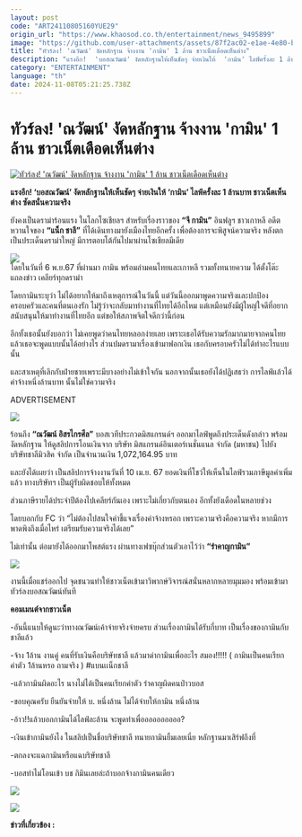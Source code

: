 ```yaml
---
layout: post
code: "ART24110805160YUE29"
origin_url: "https://www.khaosod.co.th/entertainment/news_9495899"
image: "https://github.com/user-attachments/assets/87f2ac02-e1ae-4e80-b39a-cb59efb4a93b"
title: "ทัวร์ลง! 'ณวัฒน์' งัดหลักฐาน จ้างงาน 'กามิน' 1 ล้าน ชาวเน็ตเดือดเห็นต่าง"
description: "แรงอีก!  'บอสณวัฒน์' งัดหลักฐานให้เห็นชัดๆ จ่ายเงินให้  'กามิน' ไลฟ์ครั้งละ 1 ล้านบาท ชาวเน็ตเห็นต่าง ซัดสนั่นความจริง"
category: "ENTERTAINMENT"
language: "th"
date: 2024-11-08T05:21:25.738Z
---
```


# ทัวร์ลง! 'ณวัฒน์' งัดหลักฐาน จ้างงาน 'กามิน' 1 ล้าน ชาวเน็ตเดือดเห็นต่าง

[![ทัวร์ลง! 'ณวัฒน์' งัดหลักฐาน จ้างงาน 'กามิน' 1 ล้าน ชาวเน็ตเดือดเห็นต่าง](https://www.khaosod.co.th/wpapp/uploads/2024/11/gaminboss081167-9.jpg "ทัวร์ลง! 'ณวัฒน์' งัดหลักฐาน จ้างงาน 'กามิน' 1 ล้าน ชาวเน็ตเดือดเห็นต่าง")](https://www.khaosod.co.th/wpapp/uploads/2024/11/gaminboss081167-9.jpg)

**แรงอีก! ‘บอสณวัฒน์’ งัดหลักฐานให้เห็นชัดๆ จ่ายเงินให้ ‘กามิน’ ไลฟ์ครั้งละ 1 ล้านบาท ชาวเน็ตเห็นต่าง ซัดสนั่นความจริง**

ยังคงเป็นดราม่าร้อนแรง ในโลกโซเชียลฯ สำหรับเรื่องราวของ **“จี กามิน”** อินฟลูฯ ชาวเกาหลี อดีตหวานใจของ **“แน็ก ชาลี”** ที่ได้เดินทางมายังเมืองไทยอีกครั้ง เพื่อต้องการจะพิสูจน์ความจริง หลังตกเป็นประเด็นดราม่าใหญ่ มีการตอบโต้กันไปมาผ่านโซเชียลมีเดีย

[![](https://www.khaosod.co.th/wpapp/uploads/2024/11/gaminboss081167-13.jpg)](https://www.khaosod.co.th/wpapp/uploads/2024/11/gaminboss081167-13.jpg)  
โดยในวันที่ 6 พ.ย.67 ที่ผ่านมา กามิน พร้อมล่ามคนไทยและเกาหลี รวมทั้งทนายความ ได้ตั้งโต๊ะแถลงข่าว เคลียร์ทุกดราม่า

โดยกามินระบุว่า ไม่ได้อยากให้มาถึงเหตุการณ์ในวันนี้ แต่วันนี้ออกมาพูดความจริงและปกป้องครอบครัวและคนที่ตนเองรัก ไม่รู้ว่าจะกลับมาทำงานที่ไทยได้อีกไหม แต่เหมือนยังมีผู้ใหญ่ใจดีที่อยากสนับสนุนให้มาทำงานที่ไทยอีก แต่ขอให้สภาพจิตใจดีกว่านี้ก่อน

อีกทั้งเธอนั้นยังบอกว่า ไม่เคยพูดว่าคนไทยหลอกง่ายเลย เพราะเธอได้รับความรักมากมายจากคนไทย แล้วเธอจะพูดแบบนั้นได้อย่างไร ส่วนปมดรามาเรื่องเข้ามาฟอกเงิน เธอกับครอบครัวไม่ได้ทำอะไรแบบนั้น

และสาเหตุที่เลิกกับฝ่ายชายเพราะมีบางอย่างไม่เข้าใจกัน นอกจากนั้นเธอยังได้ปฏิเสธว่า การไลฟ์แล้วได้ค่าจ้างหนึ่งล้านบาท นั้นไม่ใช่ความจริง

ADVERTISEMENT

[![](https://www.khaosod.co.th/wpapp/uploads/2024/11/gaminboss081167-15.jpg)](https://www.khaosod.co.th/wpapp/uploads/2024/11/gaminboss081167-15.jpg)

ร้อนถึง **“ณวัฒน์ อิสรไกรศีล”** บอสเวทีประกวดมิสแกรนด์ฯ ออกมาไลฟ์พูดถึงประเด็นดังกล่าว พร้อมงัดหลักฐาน ให้ดูสลิปการโอนเงินจาก บริษัท มิสแกรนด์อินเตอร์เนชั่นแนล จำกัด (มหาชน) ไปยัง บริษัทชาลีมิวสิค จำกัด เป็นจำนวนเงิน 1,072,164.95 บาท

และยังได้เผยว่า เป็นสลิปการจ้างงานวันที่ 10 เม.ย. 67 ยอดเงินที่โชว์ให้เห็นในไลฟ์รวมภาษีมูลค่าเพิ่มแล้ว ทางบริษัทฯ เป็นผู้รับผิดชอบให้ทั้งหมด

ส่วนภาษีรายได้ประจำปีต้องไปเคลียร์กันเอง เพราะไม่เกี่ยวกับตนเอง อีกทั้งยังเดือดในหลายช่วง

โดยบอกกับ FC ว่า “ไม่ต้องไปสนใจคำชี้แจงเรื่องค่าจ้างหรอก เพราะความจริงคือความจริง หากมีการพาดพิงถึงเมื่อไหร่ เตรียมรับความจริงได้เลย”

ไม่เท่านั้น ต่อมายังได้ออกมาโพสต์แรง ผ่านทางเฟซบุ๊กส่วนตัวเอาไว้ว่า **“รำคาญกามิน”**

[![](https://www.khaosod.co.th/wpapp/uploads/2024/11/gaminboss081167-12.jpg)](https://www.khaosod.co.th/wpapp/uploads/2024/11/gaminboss081167-12.jpg)



งานนี้เมื่อแชร์ออกไป จุดชนวนทำให้ชาวเน็ตเข้ามาวิพากษ์วิจารณ์สนั่นหลากหลายมุมมอง พร้อมเข้ามาทัวร์ลงบอสณวัฒน์ทันที

**คอมเมนต์จากชาวเน็ต**

\-อันนี้แนบให้ดูนะว่าทางณวัฒน์เค้าจ่ายจริงจ่ายครบ ส่วนเรื่องกามินได้รับกี่บาท เป็นเรื่องของกามินกับชาลีแล้ว

\-จ้าง 1ล้าน งานคู่ คนที่รับเงินคือบริษัทชาลี แล้วมาด่ากามินเพื่ออะไร สมอง!!!!! ( กามินเป็นคนเรียกค่าตัว 1ล้านหรอ ถามจริง ) #แบนเเน็กชาลี

\-แล้วกามินผิดอะไร นางไม่ได้เป็นคนเรียกค่าตัว รำคาญผิดคนป่าวบอส

\-ขอบคุณครับ ยืนยันจ่ายให้ บ. หนึ่งล้าน ไม่ได้จ่ายให้กามิน หนึ่งล้าน

\-อ้าว!!แล้วบอกกามินได้ไลฟ์ละล้าน จะพูดทำเพื่ออออออออออ?

\-เงินเข้ากามินยังไง ในสลิปเป็นชื่อบริษัทชาลี ทนายกามินยิ้มเลยเนี่ย หลักฐานมาเสิร์ฟถึงที่

\-ตกลงจะแฉกามินหรือแฉบริษัทชาลี

\-บอสทำไม่โอนเข้า บช กิมินเลยล่ะถ้าบอกจ้างกามินคนเดียว

[![](https://www.khaosod.co.th/wpapp/uploads/2024/11/gaminboss081167-10.jpg)](https://www.khaosod.co.th/wpapp/uploads/2024/11/gaminboss081167-10.jpg)

[![](https://www.khaosod.co.th/wpapp/uploads/2024/11/gaminboss081167-14.jpg)](https://www.khaosod.co.th/wpapp/uploads/2024/11/gaminboss081167-14.jpg)

**ข่าวที่เกี่ยวข้อง :**

